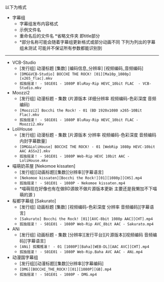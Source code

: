 以下为格式
- 字幕组
	- 字幕组发布内容格式
	- 示例文件名
	- 重命名后的文件名 *省略文件夹 即title部分
	- *部分名称可能会随着字幕组更新格式或部分动画不同 下列为列出的字幕组未测试 可能并不保证所有参数都能识别到

---

- VCB-Studio
	- [发行组] 动漫标题 [集数] [编码信息_分辨率] [视频编码_音频编码]
	- `[DMG&VCB-Studio] BOCCHI THE ROCK! [01][Ma10p_1080p][x265_flac].mkv`
	- `孤独摇滚！ - S01E01 - 1080P BluRay-Rip HEVC_10bit FLAC  - VCB-Studio.mkv`
- Moozzi2
	- [发行组] 动漫标题 - 集数 (片源版本 详细分辨率 视频编码-色彩深度 音频编码)
	- `[Moozzi2] Bocchi the Rock! - 01 (BD 1920x1080 x265-10Bit Flac).mkv`
	- `孤独摇滚！ - S01E01 - 1080P BluRay-Rip HEVC_10bit FLAC - Moozzi2.mkv`
- LoliHouse
	- [发行组] 动漫标题 - 集数 [片源版本 分辨率 视频编码-色彩深度 音频编码 内封字幕数量]
	- `[DMG&LoliHouse] BOCCHI THE ROCK! - 01 [WebRip 1080p HEVC-10bit AAC ASSx2].mkv`
	- `孤独摇滚！ - S01E01 - 1080P Web-Rip HEVC 10bit AAC - LoliHouse.mkv`
- 喵萌奶茶屋 [Nekomoe kissaten]
	- [发行组][动画标题][集数][分辨率][字幕语言]
	- `[Nekomoe kissaten][Bocchi the Rock!][01][1080p][CHS].mp4`
	- `孤独摇滚！ - S01E01 - 1080P - Nekomoe kissaten.mp4`
	- *喵萌现在好像也有在做BD源故不做片源版本更新 主要还是我懒加不下喵萌的源 )
- 桜都字幕组 [Sakurato]
	- [发行组] 动画标题 [集数] [视频编码-色彩深度 分辨率 音频编码][字幕语言]
	- `[Sakurato] Bocchi the Rock! [01][AVC-8bit 1080p AAC][CHT].mp4`
	- `孤独摇滚！ - S01E01 - 1080P Web-Rip AVC_8bit AAC - Sakurato.mp4`
- ANi
	- [发行组] 动画标题 - 集数 [分辨率][发行平台][片源版本][视频编码 音频编码][字幕语言]
	- `[ANi] 孤獨搖滾！ - 01 [1080P][Baha][WEB-DL][AAC AVC][CHT].mp4`
	- `孤独摇滚！ - S01E01 - 1080P Web-Rip.Baha AVC AAC - ANi.mp4`
- 动漫国字幕组
	- [发行组][动漫标题][集数][分辨率][字幕编码]
	- `[DMG][BOCCHI_THE_ROCK!][01][1080P][GB].mp4`
	- `孤独摇滚！ - S01E01 - 1080P - DMG.mp4`